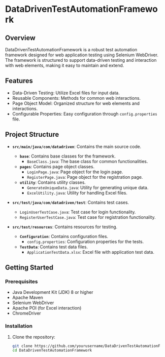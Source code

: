 # DataDrivenTestAutomationFramework

## Overview
DataDrivenTestAutomationFramework is a robust test automation framework designed for web application testing using Selenium WebDriver. The framework is structured to support data-driven testing and interaction with web elements, making it easy to maintain and extend.

## Features
- Data-Driven Testing: Utilize Excel files for input data.
- Reusable Components: Methods for common web interactions.
- Page Object Model: Organized structure for web elements and interactions.
- Configurable Properties: Easy configuration through `config.properties` file.

## Project Structure
- **`src/main/java/com/datadriven`**: Contains the main source code.
  - **`base`**: Contains base classes for the framework.
    - `BaseClass.java`: The base class for common functionalities.
  - **`pages`**: Contains page object classes.
    - `LoginPage.java`: Page object for the login page.
    - `RegisterPage.java`: Page object for the registration page.
  - **`utility`**: Contains utility classes.
    - `GenerateUniqueData.java`: Utility for generating unique data.
    - `ExcelUtility.java`: Utility for handling Excel files.

- **`src/test/java/com/datadriven/test`**: Contains test cases.
  - `LoginUserTestCase.java`: Test case for login functionality.
  - `RegisterUserTestCase.java`: Test case for registration functionality.

- **`src/test/resources`**: Contains resources for testing.
  - **`Configuration`**: Contains configuration files.
    - `config.properties`: Configuration properties for the tests.
  - **`TestData`**: Contains test data files.
    - `ApplicationTestData.xlsx`: Excel file with application test data.


## Getting Started

### Prerequisites
- Java Development Kit (JDK) 8 or higher
- Apache Maven
- Selenium WebDriver
- Apache POI (for Excel interaction)
- ChromeDriver

### Installation

1. Clone the repository:
   ```sh
   git clone https://github.com/yourusername/DataDrivenTestAutomationFramework.git
   cd DataDrivenTestAutomationFramework
